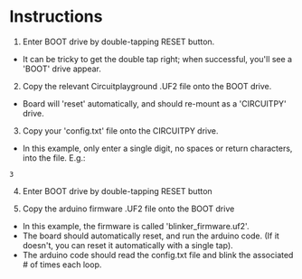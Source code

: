 # Instructions

1. Enter BOOT drive by double-tapping RESET button.

- It can be tricky to get the double tap right; when successful, you'll see a 'BOOT' drive appear.

2. Copy the relevant Circuitplayground .UF2 file onto the BOOT drive.

- Board will 'reset' automatically, and should re-mount as a 'CIRCUITPY' drive.

3. Copy your 'config.txt' file onto the CIRCUITPY drive.

- In this example, only enter a single digit, no spaces or return characters, into the file. E.g.:

```
3
```

4. Enter BOOT drive by double-tapping RESET button

5. Copy the arduino firmware .UF2 file onto the BOOT drive

- In this example, the firmware is called 'blinker_firmware.uf2'.  
- The board should automatically reset, and run the arduino code. (If it doesn't, you can reset it automatically with a single tap).
- The arduino code should read the config.txt file and blink the associated # of times each loop.


